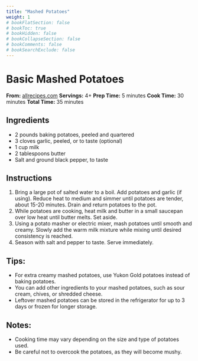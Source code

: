 ```yaml
---
title: "Mashed Potatoes"
weight: 1
# bookFlatSection: false
# bookToc: true
# bookHidden: false
# bookCollapseSection: false
# bookComments: false
# bookSearchExclude: false
---
```

# Basic Mashed Potatoes

**From:** [allrecipes.com](https://www.justtherecipe.com/?url=https://www.allrecipes.com/recipe/24771/basic-mashed-potatoes/)
**Servings:** 4+
**Prep Time:** 5 minutes
**Cook Time:** 30 minutes
**Total Time:** 35 minutes

## Ingredients

* 2 pounds baking potatoes, peeled and quartered
* 3 cloves garlic, peeled, or to taste (optional)
* 1 cup milk
* 2 tablespoons butter
* Salt and ground black pepper, to taste

## Instructions

1. Bring a large pot of salted water to a boil. Add potatoes and garlic (if using). Reduce heat to medium and simmer until potatoes are tender, about 15-20 minutes. Drain and return potatoes to the pot.
2. While potatoes are cooking, heat milk and butter in a small saucepan over low heat until butter melts. Set aside.
3. Using a potato masher or electric mixer, mash potatoes until smooth and creamy. Slowly add the warm milk mixture while mixing until desired consistency is reached.
4. Season with salt and pepper to taste. Serve immediately.

## Tips:

* For extra creamy mashed potatoes, use Yukon Gold potatoes instead of baking potatoes.
* You can add other ingredients to your mashed potatoes, such as sour cream, chives, or shredded cheese.
* Leftover mashed potatoes can be stored in the refrigerator for up to 3 days or frozen for longer storage.

## Notes:

* Cooking time may vary depending on the size and type of potatoes used.
* Be careful not to overcook the potatoes, as they will become mushy.